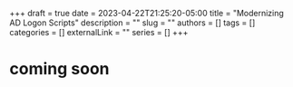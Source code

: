 +++ 
draft = true
date = 2023-04-22T21:25:20-05:00
title = "Modernizing AD Logon Scripts"
description = ""
slug = ""
authors = []
tags = []
categories = []
externalLink = ""
series = []
+++

# coming soon